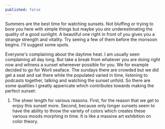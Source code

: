 ```yaml
---
published: false
---
```

Summers are the best time for watching sunsets. Not bluffing or trying to bore you here with simple things but maybe you _are_ underestimating the quality of a good sunlight. A beautiful one right in front of you gives you a strange strength and vitality. Try seeing a few of them before the monsoon begins. I'll suggest some spots.

Everyone's complaining about the daytime heat. I am usually seen complaining all day long. But take a break from whatever you are doing right now and witness a sunset whereever possible for you. We for example decided to go for Worli seaface. The sundays there are crowded but we did get a seat and sat there while the populated varied in time, listening to podcasts together, talking and watching the sunset unfold. So there are some qualities I greatly appericate which contributes towards making the perfect sunset:

1. The sheer length for various reasons. First, for the reason that we get to enjoy this sunset more. Second, because only longer sunsets seem to have the ability to throw the variety of colors which creates these various moods morphing in time. It is like a massive art exhibition on color theory.
